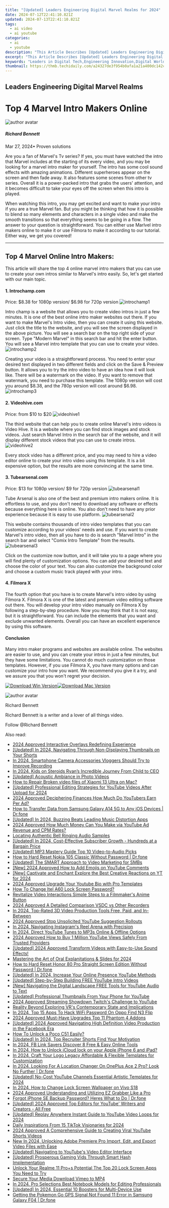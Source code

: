 ```yaml
---
title: "[Updated] Leaders Engineering Digital Marvel Realms for 2024"
date: 2024-07-12T22:41:10.821Z
updated: 2024-07-13T22:41:10.821Z
tags:
  - ai video
  - ai youtube
categories:
  - ai
  - youtube
description: "This Article Describes [Updated] Leaders Engineering Digital Marvel Realms for 2024"
excerpt: "This Article Describes [Updated] Leaders Engineering Digital Marvel Realms for 2024"
keywords: "Leaders in Digital Tech,Engineering Innovation,Digital World Pioneers,Realms of Engineering,Digital Mastery Leaders,Technological Engineerings,Marvels of Digital Realms"
thumbnail: https://thmb.techidaily.com/a24327de3f954b0afa1a21a400dc142c840e7eb4a1e199fa6e8f6bfec8524954.jpg
---
```


## Leaders Engineering Digital Marvel Realms

# Top 4 Marvel Intro Makers Online
![author avatar](https://images.wondershare.com/filmora/article-images/richard-bennett.jpg)

##### Richard Bennett

 Mar 27, 2024• Proven solutions

Are you a fan of Marvel's Tv series? If yes, you must have watched the intro that Marvel includes at the starting of its every video, and you may be looking for a marvel intro maker for yourself. The intro has some cool sound effects with amazing animations. Different superheroes appear on the screen and then fade away. It also features some scenes from other tv series. Overall it is a power-packed intro that grabs the users' attention, and it becomes difficult to take your eyes off the screen when this intro is played.

When watching this intro, you may get excited and want to make your intro if you are a true Marvel fan. But you might be thinking that how it is possible to blend so many elements and characters in a single video and make the smooth transitions so that everything seems to be going in a flow. The answer to your question is straightforward. You can either use Marlvel intro makers online to make it or use Filmora to make it according to our tutorial. Either way, we get you covered!

---

## **Top 4 Marvel Online Intro Makers:**

This article will share the top 4 online marvel intro makers that you can use to create your own intros similar to Marvel's intro easily. So, let's get started with our main topic.

#### **1\.** **Introchamp.com**

Price: $8.38 for 1080p version/ $6.98 for 720p version ![introchamp1](https://images.wondershare.com/filmora/article-images/introchamp1.png)

Intro champ is a website that allows you to create video intros in just a few minutes. It is one of the best online intro maker websites out there. If you want to make Marvel's Intro video, then you can create it using this website. Just click the title to the website, and you will see the screen displayed in the above picture. You will see a search bar on the top right side of your screen. Type "Modern Marvel" in this search bar and hit the enter button. You will see a Marvel intro template that you can use to create your video.![introchamp2](https://images.wondershare.com/filmora/article-images/introchamp2.png)

Creating your video is a straightforward process. You need to enter your desired text displayed in two different fields and click on the Save & Preview button. It allows you to try the intro video to have an idea how it will look like. There will be a watermark on the video. If you want to remove that watermark, you need to purchase this template. The 1080p version will cost you around $8.38, and the 780p version will cost around $6.98.![introchamp3](https://images.wondershare.com/filmora/article-images/introchamp3.png)

#### **2\.** **Videohive.com**

Price: from $10 to $20 ![videohive1](https://images.wondershare.com/filmora/article-images/videohive1.png)

The third website that can help you to create online Marvel's intro videos is Video Hive. It is a website where you can find stock images and stock videos. Just search Marvel Intro in the search bar of the website, and it will display different stock videos that you can use to create intros. ![videohive2](https://images.wondershare.com/filmora/article-images/videohive2.png)

Every stock video has a different price, and you may need to hire a video editor online to create your intro video using this template. It is a bit expensive option, but the results are more convincing at the same time.

#### **3\.** **Tubearsenal.com**

Price: $13 for 1080p version/ $9 for 720p version ![tubearsenal1](https://images.wondershare.com/filmora/article-images/tubearsenal1.png)

Tube Arsenal is also one of the best and premium intro makers online. It is effortless to use, and you don't need to download any software or effects because everything here is online. You also don't need to have any prior experience because it is easy to use platform. ![tubearsenal2](https://images.wondershare.com/filmora/article-images/tubearsenal2.png)

This website contains thousands of intro video templates that you can customize according to your videos' needs and use. If you want to create Marvel's intro video, then all you have to do is search "Marvel Intro" in the search bar and select "Comix Intro Template" from the results.![tubearsenal3](https://images.wondershare.com/filmora/article-images/tubearsenal3.png)

Click on the customize now button, and it will take you to a page where you will find plenty of customization options. You can add your desired text and choose the color of your text. You can also customize the background color and choose a custom music track played with your intro.

#### **4\.** **Filmora X**

The fourth option that you have is to create Marvel's intro video by using Filmora X. Filmora X is one of the latest and premium video editing software out there. You will develop your intro video manually on Filmora X by following a step-by-step procedure. Now you may think that it is not easy, but it is straightforward. You can include the elements that you want and exclude unwanted elements. Overall you can have an excellent experience by using this software.

#### Conclusion

Many intro maker programs and websites are available online. The websites are easier to use, and you can create your intros in just a few minutes, but they have some limitations. You cannot do much customization on those templates. However, if you use Filmora X, you have many options and can customize your intro how you want. We recommend you give it a try, and we assure you that you won't regret your decision.

[![Download Win Version](https://images.wondershare.com/filmora/guide/download-btn-win.jpg)](https://tools.techidaily.com/wondershare/filmora/download/)[![Download Mac Version](https://images.wondershare.com/filmora/guide/download-btn-mac.jpg)](https://tools.techidaily.com/wondershare/filmora/download/)

![author avatar](https://images.wondershare.com/filmora/article-images/richard-bennett.jpg)

Richard Bennett

Richard Bennett is a writer and a lover of all things video.

Follow @Richard Bennett


<ins class="adsbygoogle"
     style="display:block"
     data-ad-format="autorelaxed"
     data-ad-client="ca-pub-7571918770474297"
     data-ad-slot="1223367746"></ins>



<ins class="adsbygoogle"
     style="display:block"
     data-ad-client="ca-pub-7571918770474297"
     data-ad-slot="8358498916"
     data-ad-format="auto"
     data-full-width-responsive="true"></ins>



<span class="atpl-alsoreadstyle">Also read:</span>
<div><ul>
<li><a href="https://extra-skills.techidaily.com/2024-approved-interactive-overlays-redefining-experience/"><u>2024 Approved  Interactive Overlays Redefining Experience</u></a></li>
<li><a href="https://youtube-tips.techidaily.com/ed-in-2024-navigating-through-non-displaying-thumbnails-on-your-shorts/"><u>[Updated] In 2024, Navigating Through Non-Displaying Thumbnails on Your Shorts</u></a></li>
<li><a href="https://youtube-tips.techidaily.com/24-smartphone-camera-accessories-vloggers-should-try-to-improve-recording/"><u>In 2024, Smartphone Camera Accessories Vloggers Should Try to Improve Recording</u></a></li>
<li><a href="https://youtube-tips.techidaily.com/24-kids-on-steroids-ryans-incredible-journey-from-child-to-ceo/"><u>In 2024, Kids on Steroids  Ryan’s Incredible Journey From Child to CEO</u></a></li>
<li><a href="https://extra-information.techidaily.com/updated-acoustic-ambiance-in-photo-videos/"><u>[Updated] Acoustic Ambiance in Photo Videos</u></a></li>
<li><a href="https://blog-min.techidaily.com/how-to-repair-broken-video-files-of-xiaomi-13-ultra-on-mac-by-stellar-video-repair-mobile-video-repair/"><u>How to Repair Broken video files of Xiaomi 13 Ultra on Mac?</u></a></li>
<li><a href="https://youtube-tips.techidaily.com/ed-professional-editing-strategies-for-youtube-videos-after-upload-for-2024/"><u>[Updated] Professional Editing Strategies for YouTube Videos After Upload for 2024</u></a></li>
<li><a href="https://youtube-tips.techidaily.com/approved-deciphering-finances-how-much-do-youtubers-earn-per-ad/"><u>2024 Approved  Deciphering Finances  How Much Do YouTubers Earn Per Ad?</u></a></li>
<li><a href="https://android-transfer.techidaily.com/how-to-transfer-data-from-samsung-galaxy-a14-5g-to-any-ios-devices-drfone-by-drfone-transfer-from-android-transfer-from-android/"><u>How to Transfer Data from Samsung Galaxy A14 5G to Any iOS Devices | Dr.fone</u></a></li>
<li><a href="https://youtube-tips.techidaily.com/ed-in-2024-buzzing-beats-leading-music-distortion-apps/"><u>[Updated] In 2024, Buzzing Beats  Leading Music Distortion Apps</u></a></li>
<li><a href="https://youtube-tips.techidaily.com/approved-how-much-money-can-you-make-via-youtube-ad-revenue-and-cpm-rates/"><u>2024 Approved  How Much Money Can You Make via YouTube Ad Revenue and CPM Rates?</u></a></li>
<li><a href="https://audio-shaping.techidaily.com/locating-authentic-bell-ringing-audio-samples/"><u>Locating Authentic Bell Ringing Audio Samples</u></a></li>
<li><a href="https://youtube-tips.techidaily.com/ed-in-2024-cost-effective-subscriber-growth-hundreds-at-a-bargain-price/"><u>[Updated] In 2024, Cost-Effective Subscriber Growth - Hundreds at a Bargain Price</u></a></li>
<li><a href="https://youtube-tips.techidaily.com/ed-mp3-mastery-guide-top-10-video-to-audio-picks/"><u>[Updated] MP3 Mastery Guide  Top 10 Video-to-Audio Picks</u></a></li>
<li><a href="https://techidaily.com/how-to-hard-reset-nokia-105-classic-without-password-drfone-by-drfone-reset-android-reset-android/"><u>How to Hard Reset Nokia 105 Classic Without Password | Dr.fone</u></a></li>
<li><a href="https://youtube-tips.techidaily.com/ed-the-smart-approach-to-video-marketing-for-smbs/"><u>[Updated] The SMART Approach to Video Marketing for SMBs</u></a></li>
<li><a href="https://youtube-tips.techidaily.com/024-approved-how-to-add-emojis-on-youtube-comments/"><u>[New] 2024 Approved  How to Add Emojis on YouTube Comments</u></a></li>
<li><a href="https://youtube-tips.techidaily.com/aptivate-and-enchant-explore-the-best-creative-reactions-on-yt-for-2024/"><u>[New] Captivate and Enchant  Explore the Best Creative Reactions on YT for 2024</u></a></li>
<li><a href="https://youtube-tips.techidaily.com/approved-upgrade-your-youtube-bio-with-pro-templates/"><u>2024 Approved  Upgrade Your Youtube Bio with Pro Templates</u></a></li>
<li><a href="https://unlock-android.techidaily.com/how-to-change-itel-a60-lock-screen-password-by-drfone-android/"><u>How To Change Itel A60 Lock Screen Password?</u></a></li>
<li><a href="https://youtube-tips.techidaily.com/alize-video-interactions-simple-steps-to-a-filmmakers-anime-button/"><u>Revitalize Video Interactions  Simple Steps to a Filmmaker's Anime Button</u></a></li>
<li><a href="https://screen-capture.techidaily.com/2024-approved-a-detailed-comparison-vsdc-vs-other-recorders/"><u>2024 Approved  A Detailed Comparison  VSDC vs Other Recorders</u></a></li>
<li><a href="https://ai-video-apps.techidaily.com/in-2024-top-rated-3d-video-production-tools-free-paid-and-in-between/"><u>In 2024, Top-Rated 3D Video Production Tools Free, Paid, and In-Between</u></a></li>
<li><a href="https://youtube-tips.techidaily.com/approved-stop-unsolicited-youtube-suggestion-rollouts/"><u>2024 Approved  Stop Unsolicited YouTube Suggestion Rollouts</u></a></li>
<li><a href="https://instagram-video-recordings.techidaily.com/in-2024-navigating-instagrams-reel-arena-with-precision/"><u>In 2024, Navigating Instagram's Reel Arena with Precision</u></a></li>
<li><a href="https://youtube-tips.techidaily.com/24-direct-youtube-tunes-to-mp3s-online-and-offline-options/"><u>In 2024, Direct YouTube Tunes to MP3s  Online & Offline Options</u></a></li>
<li><a href="https://youtube-tips.techidaily.com/approved-how-to-buy-1-million-youtube-views-safely-from-trusted-providers/"><u>2024 Approved  How to Buy 1 Million YouTube Views Safely From Trusted Providers</u></a></li>
<li><a href="https://youtube-tips.techidaily.com/ed-2024-approved-transform-videos-with-easy-to-use-sound-effects/"><u>[Updated] 2024 Approved  Transform Videos with Easy-to-Use Sound Effects!</u></a></li>
<li><a href="https://desktop-recording.techidaily.com/mastering-the-art-of-oral-explanitations-and-slides-for-2024/"><u>Mastering the Art of Oral Explanitations & Slides for 2024</u></a></li>
<li><a href="https://techidaily.com/how-to-hard-reset-honor-80-pro-straight-screen-edition-without-password-drfone-by-drfone-reset-android-reset-android/"><u>How to Hard Reset Honor 80 Pro Straight Screen Edition Without Password | Dr.fone</u></a></li>
<li><a href="https://youtube-tips.techidaily.com/ed-in-2024-increase-your-online-presence-youtube-methods/"><u>[Updated] In 2024, Increase Your Online Presence  YouTube Methods</u></a></li>
<li><a href="https://youtube-tips.techidaily.com/ed-step-by-step-building-free-youtube-intro-videos/"><u>[Updated] Step-by-Step  Building FREE YouTube Intro Videos</u></a></li>
<li><a href="https://youtube-tips.techidaily.com/avigating-the-digital-landscape-free-tools-for-youtube-audio-to-text/"><u>[New] Navigating the Digital Landscape  FREE Tools for YouTube Audio to Text</u></a></li>
<li><a href="https://youtube-tips.techidaily.com/ed-professional-thumbnails-from-your-phone-for-youtube/"><u>[Updated] Professional Thumbnails From Your Phone for YouTube</u></a></li>
<li><a href="https://some-skills.techidaily.com/2024-approved-streaming-showdown-twitchs-challenge-to-youtube/"><u>2024 Approved  Streaming Showdown  Twitch's Challenge to YouTube</u></a></li>
<li><a href="https://extra-lessons.techidaily.com/reality-beyond-exploring-vrs-contemporary-state-and-implications/"><u>Reality Beyond  Exploring VR's Contemporary State and Implications</u></a></li>
<li><a href="https://android-unlock.techidaily.com/in-2024-top-15-apps-to-hack-wifi-password-on-oppo-find-n3-flip-by-drfone-android/"><u>In 2024, Top 15 Apps To Hack WiFi Password On Oppo Find N3 Flip</u></a></li>
<li><a href="https://extra-guidance.techidaily.com/2024-approved-must-have-upgrades-top-11-phantom-4-addons/"><u>2024 Approved  Must-Have Upgrades  Top 11 Phantom 4 Addons</u></a></li>
<li><a href="https://facebook-videos.techidaily.com/updated-2024-approved-navigating-high-definition-video-production-in-the-facebook-era/"><u>[Updated] 2024 Approved  Navigating High Definition Video Production in the Facebook Era</u></a></li>
<li><a href="https://easy-unlock-android.techidaily.com/how-to-unlock-a-poco-c51-easily-by-drfone-android/"><u>How To Unlock a Poco C51 Easily?</u></a></li>
<li><a href="https://youtube-tips.techidaily.com/ed-in-2024-top-recruiter-shorts-find-your-motivation/"><u>[Updated] In 2024, Top Recruiter Shorts  Find Your Motivation</u></a></li>
<li><a href="https://facebook-videos.techidaily.com/in-2024-fb-link-savers-discover-8-free-and-easy-online-tools/"><u>In 2024, FB Link Savers  Discover 8 Free & Easy Online Tools</u></a></li>
<li><a href="https://activate-lock.techidaily.com/in-2024-how-to-unlock-icloud-lock-on-your-apple-iphone-6-and-ipad-by-drfone-ios/"><u>In 2024, How to Unlock iCloud lock on your Apple iPhone 6 and iPad?</u></a></li>
<li><a href="https://extra-tips.techidaily.com/in-2024-craft-your-logo-legacy-affordable-and-flexible-templates-for-customization/"><u>In 2024, Craft Your Logo Legacy  Affordable & Flexible Templates for Customization</u></a></li>
<li><a href="https://phone-solutions.techidaily.com/in-2024-looking-for-a-location-changer-on-oneplus-ace-2-pro-look-no-further-drfone-by-drfone-virtual-android/"><u>In 2024, Looking For A Location Changer On OnePlus Ace 2 Pro? Look No Further | Dr.fone</u></a></li>
<li><a href="https://youtube-tips.techidaily.com/ed-no-cost-youtube-channels-essential-artistic-templates-for-2024/"><u>[Updated] No-Cost YouTube Channels  Essential Artistic Templates for 2024</u></a></li>
<li><a href="https://unlock-android.techidaily.com/in-2024-how-to-change-lock-screen-wallpaper-on-vivo-s18-by-drfone-android/"><u>In 2024, How to Change Lock Screen Wallpaper on Vivo S18</u></a></li>
<li><a href="https://screen-recording.techidaily.com/2024-approved-understanding-and-utilizing-ez-grabber-like-a-pro/"><u>2024 Approved  Understanding and Utilizing EZ Grabber Like a Pro</u></a></li>
<li><a href="https://iphone-unlock.techidaily.com/forgot-iphone-se-backup-password-heres-what-to-do-drfone-by-drfone-ios/"><u>Forgot iPhone SE Backup Password? Heres What to Do | Dr.fone</u></a></li>
<li><a href="https://youtube-tips.techidaily.com/ed-2024-approved-top-editors-for-youtube-writers-and-creators-all-free/"><u>[Updated] 2024 Approved  Top Editors for YouTube' Writers and Creators - All Free</u></a></li>
<li><a href="https://youtube-tips.techidaily.com/ed-replay-anywhere-instant-guide-to-youtube-video-loops-for-2024/"><u>[Updated] Replay Anywhere  Instant Guide to YouTube Video Loops for 2024</u></a></li>
<li><a href="https://tiktok-videos.techidaily.com/daily-inspirations-from-15-tiktok-visionaries-for-2024/"><u>Daily Inspirations From 15 TikTok Visionaries for 2024</u></a></li>
<li><a href="https://youtube-tips.techidaily.com/approved-a-comprehensive-guide-to-creating-viral-youtube-shorts-videos/"><u>2024 Approved  A Comprehensive Guide to Creating Viral YouTube Shorts Videos</u></a></li>
<li><a href="https://video-content-creator.techidaily.com/new-in-2024-unlocking-adobe-premiere-pro-import-edit-and-export-video-files-with-ease/"><u>New In 2024, Unlocking Adobe Premiere Pro Import, Edit, and Export Video Files with Ease</u></a></li>
<li><a href="https://youtube-tips.techidaily.com/ed-navigating-to-youtubes-video-editor-interface/"><u>[Updated] Navigating to YouTube's Video Editor Interface</u></a></li>
<li><a href="https://youtube-tips.techidaily.com/ed-prosperous-gaming-vids-through-smart-hash-implementation/"><u>[Updated] Prosperous Gaming Vids Through Smart Hash Implementation</u></a></li>
<li><a href="https://easy-unlock-android.techidaily.com/unlock-your-realme-11-propluss-potential-the-top-20-lock-screen-apps-you-need-to-try-by-drfone-android/"><u>Unlock Your Realme 11 Pro+s Potential The Top 20 Lock Screen Apps You Need to Try</u></a></li>
<li><a href="https://vimeo-videos.techidaily.com/secure-your-media-download-vimeo-to-mp4/"><u>Secure Your Media  Download Vimeo to MP4</u></a></li>
<li><a href="https://youtube-tips.techidaily.com/24-pro-selections-best-notebook-models-for-editing-professionals/"><u>In 2024, Pro Selections  Best Notebook Models for Editing Professionals</u></a></li>
<li><a href="https://youtube-tips.techidaily.com/ed-in-2024-essential-10-boosters-for-multi-device-use/"><u>[Updated] In 2024, Essential 10 Boosters for Multi-Device Use</u></a></li>
<li><a href="https://android-location.techidaily.com/getting-the-pokemon-go-gps-signal-not-found-11-error-in-samsung-galaxy-f04-drfone-by-drfone-virtual/"><u>Getting the Pokemon Go GPS Signal Not Found 11 Error in Samsung Galaxy F04 | Dr.fone</u></a></li>
</ul></div>
